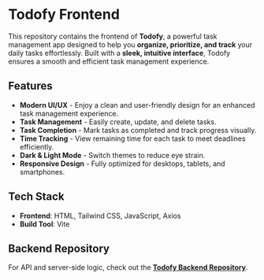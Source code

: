 # Todofy Frontend

This repository contains the frontend of **Todofy**, a powerful task management app designed to help you **organize, prioritize, and track** your daily tasks effortlessly. Built with a **sleek, intuitive interface**, Todofy ensures a smooth and efficient task management experience.

## Features

- **Modern UI/UX** - Enjoy a clean and user-friendly design for an enhanced task management experience.
- **Task Management** - Easily create, update, and delete tasks.
- **Task Completion** - Mark tasks as completed and track progress visually.
- **Time Tracking** - View remaining time for each task to meet deadlines efficiently.
- **Dark & Light Mode** - Switch themes to reduce eye strain.
- **Responsive Design** - Fully optimized for desktops, tablets, and smartphones.

## Tech Stack

- **Frontend**: HTML, Tailwind CSS, JavaScript, Axios
- **Build Tool**: Vite

## Backend Repository

For API and server-side logic, check out the **[Todofy Backend Repository](https://github.com/mohammadbilalmansuri/todofy-backend)**.
